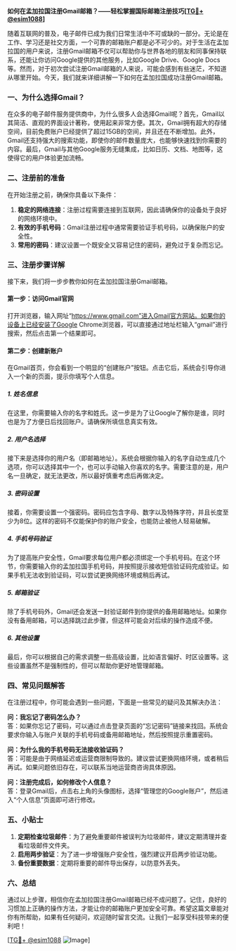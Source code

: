 **如何在孟加拉国注册Gmail邮箱？——轻松掌握国际邮箱注册技巧[[TG💪+ @esim1088](https://t.me/s/esim1088)]**

随着互联网的普及，电子邮件已成为我们日常生活中不可或缺的一部分。无论是在工作、学习还是社交方面，一个可靠的邮箱账户都是必不可少的。对于生活在孟加拉国的用户来说，注册Gmail邮箱不仅可以帮助你与世界各地的朋友和同事保持联系，还能让你访问Google提供的其他服务，比如Google Drive、Google Docs等。然而，对于初次尝试注册Gmail邮箱的人来说，可能会感到有些迷茫，不知道从哪里开始。今天，我们就来详细讲解一下如何在孟加拉国成功注册Gmail邮箱。

### **一、为什么选择Gmail？**

在众多的电子邮件服务提供商中，为什么很多人会选择Gmail呢？首先，Gmail以其简洁、直观的界面设计著称，使用起来非常方便。其次，Gmail拥有超大的存储空间，目前免费账户已经提供了超过15GB的空间，并且还在不断增加。此外，Gmail还支持强大的搜索功能，即使你的邮件数量庞大，也能够快速找到你需要的内容。最后，Gmail与其他Google服务无缝集成，比如日历、文档、地图等，这使得它的用户体验更加流畅。

### **二、注册前的准备**

在开始注册之前，确保你具备以下条件：

1. **稳定的网络连接**：注册过程需要连接到互联网，因此请确保你的设备处于良好的网络环境中。
2. **有效的手机号码**：Gmail注册过程中通常需要验证手机号码，以确保账户的安全性。
3. **常用的密码**：建议设置一个既安全又容易记住的密码，避免过于复杂而忘记。

### **三、注册步骤详解**

接下来，我们将一步步教你如何在孟加拉国注册Gmail邮箱。

#### **第一步：访问Gmail官网**
打开浏览器，输入网址“https://www.gmail.com”进入Gmail官方网站。如果你的设备上已经安装了Google Chrome浏览器，可以直接通过地址栏输入“gmail”进行搜索，然后点击第一个结果即可。

#### **第二步：创建新账户**
在Gmail首页，你会看到一个明显的“创建账户”按钮。点击它后，系统会引导你进入一个新的页面，提示你填写个人信息。

##### **1. 姓名信息**
在这里，你需要输入你的名字和姓氏。这一步是为了让Google了解你是谁，同时也是为了方便日后找回账户。请确保所填信息真实有效。

##### **2. 用户名选择**
接下来是选择你的用户名（即邮箱地址）。系统会根据你输入的名字自动生成几个选项，你可以选择其中一个，也可以手动输入你喜欢的名字。需要注意的是，用户名一旦确定，就无法更改，所以最好慎重考虑后再做决定。

##### **3. 密码设置**
接着，你需要设置一个强密码。密码应包含字母、数字以及特殊字符，并且长度至少为8位。这样的密码不仅能保护你的账户安全，也能防止被他人轻易破解。

##### **4. 手机号码验证**
为了提高账户安全性，Gmail要求每位用户都必须绑定一个手机号码。在这个环节，你需要输入你的孟加拉国手机号码，并按照提示接收短信验证码完成验证。如果手机无法收到验证码，可以尝试更换网络环境或稍后再试。

##### **5. 邮箱验证**
除了手机号码外，Gmail还会发送一封验证邮件到你提供的备用邮箱地址。如果你没有备用邮箱，可以选择跳过此步骤，但这样可能会对后续的操作造成不便。

##### **6. 其他设置**
最后，你可以根据自己的需求调整一些高级设置，比如语言偏好、时区设置等。这些设置虽然不是强制性的，但可以帮助你更好地管理邮箱。

### **四、常见问题解答**

在注册过程中，你可能会遇到一些问题，下面是一些常见的疑问及其解决办法：

**问：我忘记了密码怎么办？**  
答：如果你忘记了密码，可以通过点击登录页面的“忘记密码”链接来找回。系统会要求你输入与账户关联的手机号码或备用邮箱地址，然后按照提示重置密码。

**问：为什么我的手机号码无法接收验证码？**  
答：可能是由于网络延迟或运营商限制导致的。建议尝试更换网络环境，或者稍后再试。如果问题依旧存在，可以联系当地运营商咨询具体原因。

**问：注册完成后，如何修改个人信息？**  
答：登录Gmail后，点击右上角的头像图标，选择“管理您的Google账户”，然后进入“个人信息”页面即可进行修改。

### **五、小贴士**

1. **定期检查垃圾邮件**：为了避免重要邮件被误判为垃圾邮件，建议定期清理并查看垃圾邮件文件夹。
2. **启用两步验证**：为了进一步增强账户安全性，强烈建议开启两步验证功能。
3. **备份重要数据**：定期将重要的邮件导出保存，以防意外丢失。

### **六、总结**

通过以上步骤，相信你在孟加拉国注册Gmail邮箱已经不成问题了。记住，良好的习惯加上正确的操作方法，才能让你的邮箱账户更加安全可靠。希望这篇文章能对你有所帮助，如果有任何疑问，欢迎随时留言交流。让我们一起享受科技带来的便利吧！

[[TG💪+ @esim1088](https://t.me/s/esim1088) ![Image](https://i.postimg.cc/4NQfJmqS/Snipaste-2025-05-13-00-14-12.png)]